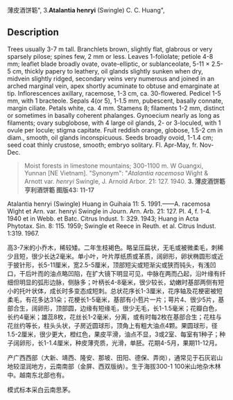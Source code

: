 薄皮酒饼簕",
3.**Atalantia henryi** (Swingle) C. C. Huang",

## Description
Trees usually 3-7 m tall. Branchlets brown, slightly flat, glabrous or very sparsely pilose; spines few, 2 mm or less. Leaves 1-foliolate; petiole 4-8 mm; leaflet blade broadly ovate, ovate-elliptic, or sublanceolate, 5-11 × 2.5-5 cm, thickly papery to leathery, oil glands slightly sunken when dry, midvein slightly ridged, secondary veins very numerous and joined in an arched marginal vein, apex shortly acuminate to obtuse and emarginate at tip. Inflorescences axillary, racemose, 1-3 cm, ca. 30-flowered. Pedicel 1-5 mm, with 1 bracteole. Sepals 4(or 5), 1-1.5 mm, pubescent, basally connate, margin ciliate. Petals white, ca. 4 mm. Stamens 8; filaments 1-2 mm, distinct or sometimes in basally coherent phalanges. Gynoecium nearly as long as filaments; ovary subglobose, with 4 large oil glands, 2- or 3-loculed, with 1 ovule per locule; stigma capitate. Fruit reddish orange, globose, 1.5-2 cm in diam., smooth, oil glands inconspicuous. Seeds broadly ovoid, 1-1.4 cm; seed coat thinly crustose, smooth; embryo solitary. Fl. Apr-May, fr. Nov-Dec.

> Moist forests in limestone mountains; 300-1100 m. W Guangxi, Yunnan [NE Vietnam].
  "Synonym": "*Atalantia racemosa* Wight &amp; Arnott var. *henryi* Swingle, J. Arnold Arbor. 21: 127. 1940.
**3. 薄皮酒饼簕 亨利酒饼簕 图版43: 11-17**

Atalantia henryi (Swingle) Huang in Guihaia 11: 5. 1991.——A. racemosa Wight et Arn. var. henryi Swingle in Journ. Arn. Arb. 21: 127. Pl. 4, f. 1-4. 1940 et in Webb. et Batc. Citrus Indust. 1: 329. 1943; Huang in Acta Phytotax. Sin. 8: 115. 1959; Swingle et Reece in Reuth. et al. Citrus Indust. 1:319. 1967.

高3-7米的小乔木，稀较矮。二年生枝褐色。略呈压扁状，无毛或被微柔毛，刺稀少且短，很少长达2毫米。单小叶，叶片厚纸质或革质，阔卵形，卵状椭圆形或近于披针形，长5-11厘米，宽2.5-5厘米，顶部短尖或短渐尖或狭而钝头，有浅凹口，干后叶而的油点略凹陷，在扩大镜下明显可见，中脉在两而凸起，沿叶缘有纤细但明显的弧形边脉，侧脉多；叶柄长4-8毫米，很少较长，幼嫩时基部两侧有短小的托叶状体，成长时多变态成短刺。总状花序长1-3厘米，花序轴及花梗密被短柔毛，有花多达31朵；花梗长1-5毫米，基部有小苞片一片；萼片4、很少5片，基部合生，阔卵形，顶部圆，边缘有短缘毛，很少无毛，长1-1.5毫米；花瓣白色，长约4毫米；雄蕊8枚，花丝长1-2毫米，分离，或有时每2枚在基部合生；花柱与花丝约等长，柱头头状，子房近圆球形，顶角上有粗大油点4颗。果圆球形，径1.5-2厘米，很少更大，橙红色，果皮平滑，油点不显，3或2室、每室有1种子；种子阔卵形，长1-1.4厘米，种皮薄壳质，光滑，单胚。花期4-5月，果期11-12月。

产广西西部（大新、靖西、隆安、那坡、田阳、德保、弄岗），通常见于石灰岩山地较湿润地方，云南南部（金屏、西双版纳）。生于海拔300-1 100米山地杂木林中。越南东北部也有。

模式标本采白云南思茅。
